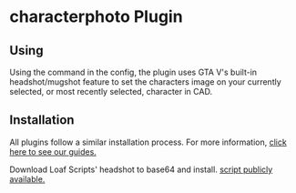 # characterphoto Plugin

## Using

Using the command in the config, the plugin uses GTA V's built-in headshot/mugshot feature to set the characters image on your currently selected, or most recently selected, character in CAD.

## Installation

All plugins follow a similar installation process. For more information, [click here to see our guides.](https://info.sonorancad.com/integration-plugins/integration-plugins)

Download Loaf Scripts' headshot to base64 and install. [script publicly available.](https://github.com/loaf-scripts/loaf_headshot_base64)
